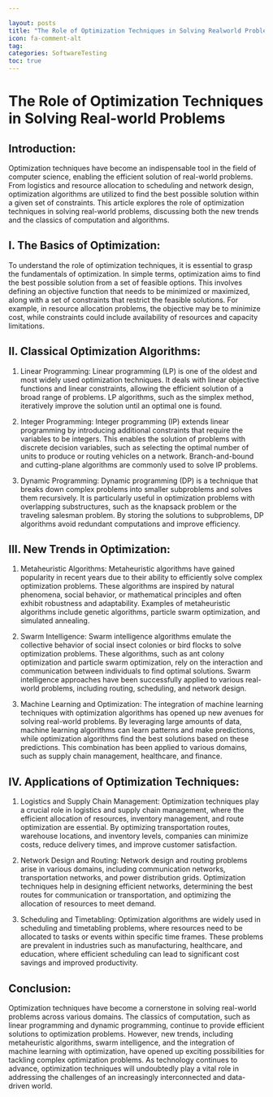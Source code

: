 ```yaml
---

layout: posts
title: "The Role of Optimization Techniques in Solving Realworld Problems"
icon: fa-comment-alt
tag:      
categories: SoftwareTesting
toc: true
---
```




# The Role of Optimization Techniques in Solving Real-world Problems

## Introduction:
Optimization techniques have become an indispensable tool in the field of computer science, enabling the efficient solution of real-world problems. From logistics and resource allocation to scheduling and network design, optimization algorithms are utilized to find the best possible solution within a given set of constraints. This article explores the role of optimization techniques in solving real-world problems, discussing both the new trends and the classics of computation and algorithms.

## I. The Basics of Optimization:
To understand the role of optimization techniques, it is essential to grasp the fundamentals of optimization. In simple terms, optimization aims to find the best possible solution from a set of feasible options. This involves defining an objective function that needs to be minimized or maximized, along with a set of constraints that restrict the feasible solutions. For example, in resource allocation problems, the objective may be to minimize cost, while constraints could include availability of resources and capacity limitations.

## II. Classical Optimization Algorithms:
1. Linear Programming:
Linear programming (LP) is one of the oldest and most widely used optimization techniques. It deals with linear objective functions and linear constraints, allowing the efficient solution of a broad range of problems. LP algorithms, such as the simplex method, iteratively improve the solution until an optimal one is found.

2. Integer Programming:
Integer programming (IP) extends linear programming by introducing additional constraints that require the variables to be integers. This enables the solution of problems with discrete decision variables, such as selecting the optimal number of units to produce or routing vehicles on a network. Branch-and-bound and cutting-plane algorithms are commonly used to solve IP problems.

3. Dynamic Programming:
Dynamic programming (DP) is a technique that breaks down complex problems into smaller subproblems and solves them recursively. It is particularly useful in optimization problems with overlapping substructures, such as the knapsack problem or the traveling salesman problem. By storing the solutions to subproblems, DP algorithms avoid redundant computations and improve efficiency.

## III. New Trends in Optimization:
1. Metaheuristic Algorithms:
Metaheuristic algorithms have gained popularity in recent years due to their ability to efficiently solve complex optimization problems. These algorithms are inspired by natural phenomena, social behavior, or mathematical principles and often exhibit robustness and adaptability. Examples of metaheuristic algorithms include genetic algorithms, particle swarm optimization, and simulated annealing.

2. Swarm Intelligence:
Swarm intelligence algorithms emulate the collective behavior of social insect colonies or bird flocks to solve optimization problems. These algorithms, such as ant colony optimization and particle swarm optimization, rely on the interaction and communication between individuals to find optimal solutions. Swarm intelligence approaches have been successfully applied to various real-world problems, including routing, scheduling, and network design.

3. Machine Learning and Optimization:
The integration of machine learning techniques with optimization algorithms has opened up new avenues for solving real-world problems. By leveraging large amounts of data, machine learning algorithms can learn patterns and make predictions, while optimization algorithms find the best solutions based on these predictions. This combination has been applied to various domains, such as supply chain management, healthcare, and finance.

## IV. Applications of Optimization Techniques:
1. Logistics and Supply Chain Management:
Optimization techniques play a crucial role in logistics and supply chain management, where the efficient allocation of resources, inventory management, and route optimization are essential. By optimizing transportation routes, warehouse locations, and inventory levels, companies can minimize costs, reduce delivery times, and improve customer satisfaction.

2. Network Design and Routing:
Network design and routing problems arise in various domains, including communication networks, transportation networks, and power distribution grids. Optimization techniques help in designing efficient networks, determining the best routes for communication or transportation, and optimizing the allocation of resources to meet demand.

3. Scheduling and Timetabling:
Optimization algorithms are widely used in scheduling and timetabling problems, where resources need to be allocated to tasks or events within specific time frames. These problems are prevalent in industries such as manufacturing, healthcare, and education, where efficient scheduling can lead to significant cost savings and improved productivity.

## Conclusion:
Optimization techniques have become a cornerstone in solving real-world problems across various domains. The classics of computation, such as linear programming and dynamic programming, continue to provide efficient solutions to optimization problems. However, new trends, including metaheuristic algorithms, swarm intelligence, and the integration of machine learning with optimization, have opened up exciting possibilities for tackling complex optimization problems. As technology continues to advance, optimization techniques will undoubtedly play a vital role in addressing the challenges of an increasingly interconnected and data-driven world.